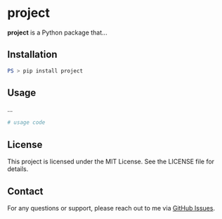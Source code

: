 # project
**project** is a Python package that... 

## Installation
```powershell
PS > pip install project
```

## Usage
...

```python
# usage code
```
## License
This project is licensed under the MIT License. See the LICENSE file for details.

## Contact
For any questions or support, please reach out to me via [GitHub Issues](https://github.com/th-yoo/project/issues).
